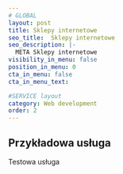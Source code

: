 ```yaml
---
# GLOBAL 
layout: post
title: Sklepy internetowe
seo_title:  Sklepy internetowe
seo_description: |-
  META Sklepy internetowe
visibility_in_menu: false
position_in_menu: 0
cta_in_menu: false
cta_in_menu_text:

#SERVICE layout
category: Web development
order: 2
---
```

## Przykładowa usługa

Testowa usługa